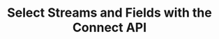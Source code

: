 ---
# -------------------------- #
#          PAGE INFO         #
# -------------------------- #

title: Select Streams and Fields with the Connect API
permalink: /developers/stitch-connect/guides/select-streams-and-fields-with-connect-api
redirect_from: /stitch-connect/guides/select-streams-and-fields-with-connect-api
summary: "Using the Stitch Connect API, select a source's streams and fields for replication using this step-by-step tutorial."

product-type: "connect"
content-type: "guide"
content-id: "select-streams-and-fields"
topics: "basics, data selection"

key: "connect-select-data"

layout: tutorial


# -------------------------- #
#      GUIDE PAGE INFO       #
# -------------------------- #

## This is used only on the /stitch-connect/guides page.
doc-type: "tutorial"
icon: table-selection
order: 4

description: "Select streams and fields for replication."


# -------------------------- #
#   RELATED SIDEBAR LINKS    #
# -------------------------- #

related:
  - title: "Connect API reference"
    link: "{{ link.connect.api | prepend: site.baseurl }}"

  - title: "Connect guides"
    link: "{{ link.connect.guides.category | prepend: site.baseurl }}"

  - title: "Create and configure a source with Connect"
    link: "{{ link.connect.guides.create-configure-a-source | prepend: site.baseurl }}"

  - title: "Field selection and compatibility rules"
    link: "{{ link.connect.guides.field-selection-compatibility-rules | prepend: site.baseurl }}"


# -------------------------- #
#         GUIDE INTRO        #
# -------------------------- #

intro: |
  {% include misc/data-files.html %}

  {{ page.summary }}

  **Note**: While this guide will walk you through creating, configuring, and advancing a new source to its `field_selection` [connection step]({{ link.connect.api | prepend: site.baseurl | append: site.data.connect.data-structures.connection-steps.section | flatify }}), the steps are still applicable to existing `fully_configured` sources if their Report Cards have a `field_selection` step. You may only select streams and fields when a source's `current_step` is `field_selection` or `fully_configured`.


# -------------------------- #
#     GUIDE REQUIREMENTS     #
# -------------------------- #

requirements:
  - item: |
      **Access to Stitch Connect and valid Connect API credentials.** Connect access is a Stitch {{ site.data.stitch.subscription-plans.advanced.name }} or {{ site.data.stitch.subscription-plans.premium.name }} feature. Refer to the [Connect API reference]({{ link.connect.api | flatify | prepend: site.baseurl }}#authentication) for more info on obtaining API credentials.
  - item: |
      **Access to a source with a `field_selection` connection step**. This guide will use a [Shopify SaaS source]({{ site.data.connect.api.section | flatify | prepend: site.baseurl | append: site.data.connect.data-structures.source-form-properties.section |  append: "-shopify-object" }}) as an example, but any source type with a `field_selection` step will work.

         Refer to the [Destination and source API availability reference]({{ link.connect.guides.connection-reference | prepend: site.baseurl | append: "#sources-api-availability" }}) for the sources supported by Connect. To determine if a source has a `field_selection` step, [retrieve its Report Card]({{ link.connect.api | prepend: site.baseurl | append: site.data.connect.core-objects.source-types.get.anchor | flatify }}).


# -------------------------- #
#         GUIDE STEPS        #
# -------------------------- #

steps:
  - title: "Create and configure the source"
    anchor: "configure-the-source"
    content: |
      {% assign api = site.data.connect.api %}
      {% assign right-bracket = "}" %}
      {% assign source-id = "122635" %}
      {% assign stream-id = "2288758" %}
      {% assign tap-stream-id = "custom_collections" %}

      Create and configure a source. Refer to steps 1-3 of the [Create and configure a source using the Connect API guide]({{ link.connect.guides.create-configure-a-source | flatify | prepend: site.baseurl }}) for instructions.
  
  - title: "Wait for a successful connection check and discovery"
    anchor: "successful-connection-check-discovery"
    content: |
      After the [Source API]({{ site.data.connect.api.section | flatify | prepend: site.baseurl | append: site.data.connect.core-objects.sources.create.anchor }}) reports that the source's `current_step` is equal to the `discover_schema` connection step, Stitch will automatically kick off a connection check. {{ site.data.tooltips.connection-check | replace:"A test","This is a test" | replace:"parameters.","parameters" }} and discovers the streams and fields available for the source.

      {% include developers/api-tutorial-step-table.html item=step item-list=step.substeps %}

    substeps:
      - title: "Get the source's last connection check"
        anchor: "get-sources-connection-check"
        endpoint: "GET {{ site.data.connect.core-objects.connection-checks.get-source.name }}"
        content: |
          To view the results of the source's [last connection check]({{ site.data.connect.api.section | flatify | prepend: site.baseurl | append: site.data.connect.core-objects.connection-checks.object }}), make a request to [GET {{ site.data.connect.core-objects.connection-checks.get-source.name | flatify }}]({{ link.connect.api | append: site.data.connect.core-objects.connection-checks.get-source.anchor | prepend: site.baseurl }}), replacing `{source_id}` with the source's ID:

          {% assign example-url = site.data.connect.core-objects.connection-checks.get-source.name %}
          {% assign request-url = example-url | flatify | replace: "{source_id",source-id | remove: right-bracket | strip_newlines %}

          {% assign description = substep.endpoint %}

          {% include developers/api-request-examples.html code-description=description header=site.data.connect.request-headers.get.without-body request-url=request-url %}

          A successful connection check and discovery will have a `status` of `succeeded` and a `discovery_exit_status` of `0`:

          {% capture code %}{{ site.data.connect.code-examples.connection-checks.successful | rstrip }}
          {% endcapture %}

          {% assign description = "Response for " | append: substep.endpoint %}

          {% include layout/code-snippet.html code-description=description language="json" code=code %}

          When the connection check completes, the source's `current_step` will advance to `field_selection`.
        
      - title: "Verify the current connection step"
        anchor: "verify-current-connection-step"
        endpoint: "GET {{ site.data.connect.core-objects.sources.retrieve.name | flatify }}"
        content: |
          Next, you'll verify that the source has advanced to the `field_selection` step. This step indicates that available streams and fields can be selected for replication.

          To get the source's `current_step`, make a request to [GET {{ site.data.connect.core-objects.sources.retrieve.name | flatify }}]({{ link.connect.api | append: site.data.connect.core-objects.sources.retrieve.anchor | prepend: site.baseurl }}), replacing `{source_id}` with the source's ID:

          {% assign example-url = site.data.connect.core-objects.sources.retrieve.name %}
          {% assign request-url = example-url | flatify | replace: "{source_id",source-id | remove: right-bracket | strip_newlines %}

          {% assign description = substep.endpoint %}

          {% include developers/api-request-examples.html code-description=description header=site.data.connect.request-headers.get.without-body request-url=request-url %}

          The response will be the source's [`report_card` object]({{ site.data.connect.api.section | flatify | prepend: site.baseurl | append: site.data.connect.data-structures.report-cards.source.section }}). In this example, the `current_step` is `4`, which corresponds to the `field_selection` step:

          {% capture code %}{{ site.data.connect.code-examples.source-report-cards.shopify | replace: "<STEP_NUMBER>","4" }}
          {% endcapture %}

          {% assign description = "Response for " | append: substep.endpoint %}

          {% include layout/code-snippet.html code-description=description language="json" code=code %}

  - title: "Get the source's available streams"
    anchor: "get-available-streams"
    content: |
      When the [Source API]({{ site.data.connect.api.section | flatify | prepend: site.baseurl | append: site.data.connect.core-objects.sources.retrieve.anchor }}) reports that the source's `current_step` is equal to `field_selection`, you can retrieve a list of the streams available for the source.

      {% include note.html type="single-line" content="**Note**: If a source has a `field_selection` step in its report card but its `current_step` is `fully_configured`, you can still select additional streams and fields. Selection may only occur during `field_selection` and `fully_configured` steps." %}

      In general, a stream is:

      - A unique table or database view in a data source, or
      - An API endpoint in a data source

      To return the streams available for selection, make a request to [GET {{ site.data.connect.core-objects.streams.list.name | flatify }}]({{ site.data.connect.api.section | prepend: site.baseurl | append: site.data.connect.core-objects.streams.list.anchor | flatify }}), replacing `{source_id}` with the source's ID:

      {% assign example-url = site.data.connect.core-objects.streams.list.name %}
      {% assign request-url = example-url | flatify | replace: "{source_id",source-id | remove: right-bracket | strip_newlines %}

      {% assign description = "GET " | append: example-url %}

      {% include developers/api-request-examples.html code-description=description header=site.data.connect.request-headers.get.without-body request-url=request-url %}

      The response will be an array of [Stream objects]({{ site.data.connect.api.section | flatify | prepend: site.baseurl | append: api.core-objects.streams.object }}), each object corresponding to a stream available for selection:

      {% capture code %}{{ site.data.connect.code-examples.streams.saas-streams | rstrip }}
      {% endcapture %}

      {% assign description = "Response for GET " | append: example-url %}

      {% include layout/code-snippet.html code-description=description language="json" code=code %}

  - title: "Understand and retrieve the stream's schema"
    anchor: "understand-retrieve-stream-metadata"
    content: |
      {% include developers/api-tutorial-step-table.html item=step item-list=step.substeps %}
    substeps:
      - title: "Understand field metadata"
        anchor: "understand-field-metadata"
        endpoint: ""
        content: |
          Before you retrieve the stream's schema, we'll touch on the properties the [Stream Schema object]({{ site.data.connect.api.section | prepend: site.baseurl | append: site.data.connect.data-structures.stream-schemas.section | flatify }}) contains. You'll eventually use this data to select streams and fields, and if applicable, configure the stream's Replication Method.

          The Stream Schema object contains three root properties:

          - `schema` - The JSON schema describing the stream's fields.
          - `metadata` - An array of [Metadata]({{ site.data.connect.api.section | prepend: site.baseurl | append: site.data.connect.data-structures.metadata.top-level.section | flatify }}) objects, each object referring to a field in the stream.
          - `non-discoverable-metadata-keys` - A list of `metadata` keys that can be modified.

          Each `metadata` object in the response corresponds to a field in the stream, or a `breadcrumb`. The `breadcrumb` is a path into the schema that describes the part of the schema associated with the metadata.

          Consider this schema:

          {% capture code %}{
            "schema":{"properties":{"id":{"type":["null","integer"]},"name":{"type":["null","string"]},"updated":{"format":"date-time","type":["null","string"]}}
          }
          {% endcapture %}

          {% include layout/code-snippet.html language="json" code=code %}

          For this example, there would be four different breadcrumb values:

          1. `[]` - Refers to the entire schema, or stream
          2. `["properties":"id"]` - Refers to `properties.id`, or a field named `id`
          3. `["properties":"name"]` - Refers to `properties.name`, or a field named `name`
          4. `["properties":"updated"]` - Refers to `properties.name`, or a field named `updated`

          Below is what the Stream Schema object for this stream might look like:

          {% capture code %}{{ site.data.connect.code-examples.streams.breadcrumb-explanation }}
          {% endcapture %}

          {% include layout/code-snippet.html language="json" code=code %}

      - title: "Get the stream's schema"
        anchor: "get-stream-schema"
        endpoint: "GET {{ site.data.connect.core-objects.streams.retrieve-schema.name | flatify }}"
        content: |
          Next, you'll retrieve the schema for each stream you want to select for replication. The stream schema is a list of fields the stream contains.

          To retrieve a stream's schema, make a request to [GET {{ site.data.connect.core-objects.streams.retrieve-schema.name | flatify }}]({{ site.data.connect.api.section | prepend: site.baseurl | append: site.data.connect.core-objects.streams.retrieve-schema.anchor | flatify }}), replacing `{source_id}` and `{stream_id}` with the source ID and stream ID, respectively.

          In this example, we'll get the schema for the `custom_collections` table (`stream_id: {{ stream-id }}`):

          {% assign example-url = site.data.connect.core-objects.streams.retrieve-schema.name %}
          {% assign request-url = example-url | flatify | replace: "{source_id",source-id | replace: "{stream_id",stream-id | remove: right-bracket | strip_newlines %}

          {% assign description = substep.endpoint %}

          {% include developers/api-request-examples.html code-description=description header=site.data.connect.request-headers.get.without-body request-url=request-url %}

          The response will be a single [Stream Schema object]({{ site.data.connect.api.section | prepend: site.baseurl | append: site.data.connect.data-structures.stream-schemas.section | flatify }}):

          {% capture code %}{{ site.data.connect.code-examples.streams.saas-stream-schema | rstrip }}
          {% endcapture %}

          {% assign description = "Response for " | append: substep.endpoint %}

          {% include layout/code-snippet.html code-description=description language="json" code=code %}

  - title: "Select and configure a stream"
    anchor: "select-configure-a-stream"
    content: |
      {% include developers/api-tutorial-step-table.html item=step item-list=step.substeps %}
    substeps:
      - title: "Create the request body"
        anchor: "create-the-request-body"
        content: |
          {% capture quote %}'{% endcapture %}
          To select a stream, you'll make a request to [PUT {{ site.data.connect.core-objects.streams.update.name | flatify }}]({{ link.connect.api | append: site.data.connect.core-objects.streams.update.anchor | prepend: site.baseurl }}) with a request body that contains:

          1. The stream's `tap_stream_id`. **Note** This is different than the `stream_id`, which is always numeric.

             For example: In the examples in this guide, the `stream_id` for the `custom_collections` table is `{{ stream-id }}` while its `tap_stream_id` is `{{ tap-stream-id }}`.
          2. A [Metadata object]({{ site.data.connect.api.section | prepend: site.baseurl | append: site.data.connect.core-objects.streams.update.anchor | append:"--arguments" | flatify }}) with a `breadcrumb` property that refers to the entire schema, and
          3. A [Stream-level Metadata object]({{ site.data.connect.api.section | prepend: site.baseurl | append: site.data.connect.data-structures.metadata.stream-level.section | flatify }}) with a `selected` property with a `true` value. This is ultimately what will select the stream.

          This is an example of what the request body will look like:

          {% capture code %}{{ site.data.connect.code-examples.streams.request-bodies.blank-stream | prepend: quote | rstrip | append: quote }}
          {% endcapture %}

          {% assign description = "Example request body to update a stream's metadata" %}

          {% include layout/code-snippet.html code-description=description language="json" code=code %}

          **Note**: Multiple streams in a source can be updated in a single request, but for clarity, this guide will focus on selecting a single stream. Refer to the [Update a Stream endpoint documentation]({{ site.data.connect.api.section | prepend: site.baseurl | append: site.data.connect.core-objects.streams.update.anchor | append:"--returns" | flatify }}) for examples.

      - title: "Configure stream replication"
        anchor: "configure-stream-replication"
        content: |
          Stitch uses one of three [Replication Methods]({{ link.replication.rep-methods | prepend: site.baseurl }}) to replicate data from selected streams:

          - [Full Table Replication]({{ link.replication.full-table | prepend: site.baseurl }}) - {{ site.data.tooltips.full-table-rep }}
          - [Key-based Incremental Replication]({{ link.replication.key-based-incremental | prepend: site.baseurl }}) - {{ site.data.tooltips.key-based-incremental-rep }}
          - [Log-based Incremental Replication]({{ link.replication.log-based-incremental | prepend: site.baseurl }}) - {{ site.data.tooltips.log-based-incremental-rep }} **Note**: This Replication Method is only available to [select database integrations]({{ link.replication.log-based-incremental | prepend: site.baseurl | append: "#limitation-1--availability" }}) and requires additional configuration steps when setting up the source. Refer to the [documentation for the database]({{ site.baseurl }}/integrations/databases) for more info.

          #### Streams with configurable Replication Methods {#streams-configurable-replication}

          For some sources - mainly databases and Salesforce -  you can configure how a stream is replicated by Stitch by providing the method via the `replication-method` metadata property. Accepted values are `FULL_TABLE`, `INCREMENTAL`, and `LOG_BASED`.

          In this request body example, the `demni2mf59dt10-public-customers` stream is set to use `INCREMENTAL` replication with `updated_at` as the `replication-key`:

          {% capture code %}{{ site.data.connect.code-examples.streams.request-bodies.database | rstrip | prepend: quote | append: quote }}
          {% endcapture %}
          {% assign description = "Example request body for a stream with a configurable Replication Method" %}
          {% include layout/code-snippet.html code-description=description language="json" code=code %}

          **Note**: When `replication-method` is set to `INCREMENTAL`, the value of the `replication-key` property must be one of the following:

          1. One of the fields in the `valid-replication-keys` property, if provided. **Note**: If using this method, you must set the `replication-key` value using one of these fields. Selecting a field in the `valid-replication-keys` property for replication will not automatically set it as the stream's Replication Key.
          2. The name of an `integer`, `date-time`, or `timestamp` field in the stream. Refer to the [Replication Keys documentation]({{ link.replication.rep-keys | prepend: site.baseurl }}) for more info. 

          #### Streams with forced Replication Methods {#streams-forced-replication}

          In cases where a stream can only be replicated using one method, the stream's metadata may indicate the method it will use via the `forced-replication-method` property:

          {% capture code %}{{ site.data.connect.code-examples.streams.saas-stream | rstrip }}
          {% endcapture %}
          {% assign description = "Example metadata for a stream with a forced Replication Method" %}
          {% include layout/code-snippet.html code-description=description language="json" code=code %}

          When the stream's metadata contains the `forced-replication-method` property, its Replication Method cannot be changed. If selected, the stream will use the `forced-replication-method` and the field in `valid-replication-keys` as a Replication Key, if applicable.

          Your request to select the stream will not need to include a `replication-method` property:

          {% capture code %}{{ site.data.connect.code-examples.streams.request-bodies.saas | rstrip | prepend: quote | append: quote }}
          {% endcapture %}
          {% assign description = "Example request body for a stream with a forced Replication Method" %}
          {% include layout/code-snippet.html code-description=description language="json" code=code %}

      - title: "Submit the request"
        anchor: "submit-stream-request"
        endpoint: "PUT {{ site.data.connect.core-objects.streams.update.name | flatify }}"
        content: |
          To select a stream, make a request to [PUT {{ site.data.connect.core-objects.streams.update.name | flatify }}]({{ site.data.connect.api.section | prepend: site.baseurl | append: site.data.connect.core-objects.streams.update.anchor | flatify }}), replacing `{source_id}` with the source ID. The request body must contain with the [appropriate request body metadata properties](#configure-stream-replication):

          {% assign example-url = site.data.connect.core-objects.streams.update.name %}
          {% assign request-url = example-url | flatify | replace: "{source_id",source-id | remove: right-bracket | strip_newlines %}
          {% assign description = substep.endpoint %}
          {% include developers/api-request-examples.html code-description=description header=site.data.connect.request-headers.put.with-body request-url=request-url code=code%}

          {% capture code %}'{
             "streams":[
                {
                   "tap_stream_id":"custom_collections",
                   "metadata":[
                      {
                         "breadcrumb":[

                         ],
                         "metadata":{
                            "selected":true
                         }
                      }
                   ]
                }
             ]
          }'
          {% endcapture %}

  - title: "Select fields in a stream"
    anchor: "select-fields-in-a-stream"
    endpoint: "PUT {{ site.data.connect.core-objects.streams.update.name | flatify }}"
    content: |
      {% capture field-selection-rules %}
      Before selecting fields, refer to the [Field selection and compatibility rules guide]({{ link.connect.guides.field-selection-compatibility-rules | prepend: site.baseurl }}) to ensure the combinations of fields you select are valid for replication.
      {% endcapture %}
      {% include important.html type="single-line" content=field-selection-rules %}

      After stream selection, field selection can be used to select which fields are replicated from the source stream. The request to select a field is analogous to the request to select a stream, except that the `breadcrumb` should point to the field’s path in the schema.

      For example: This request selects the `id` field in the `custom_collections` stream:

      {% assign example-url = site.data.connect.core-objects.streams.update.name | strip_newlines %}
      {% assign request-url = example-url | flatify | replace: "{source_id",source-id | remove: right-bracket | strip_newlines %}
      {% assign description = "Selecting a single field via " | append: step.endpoint %}
      {% capture code %}{{ site.data.connect.code-examples.field-metadata.request-bodies.saas-field | rstrip | prepend: quote | append: quote }} 
      {% endcapture %}
      {% include developers/api-request-examples.html code-description=description header=site.data.connect.request-headers.put.with-body request-url=request-url code=code %}

      Multiple fields in a stream can be submitted as part of the same request. For each field included in the request body, include a `metadata` object referencing the field.

      For example: This request selects the `id`, `published_at`, `title`, and `handle` fields in the `custom_collections` stream:

      {% capture code %}{{ site.data.connect.code-examples.field-metadata.request-bodies.saas-fields | rstrip | prepend: quote | append: quote }} 
      {% endcapture %}
      {% assign description = "Selecting multiple fields via " | append: step.endpoint %}
      {% include developers/api-request-examples.html code-description=description header=site.data.connect.request-headers.put.with-body request-url=request-url code=code %}

      **Note**: Fields with metadata properties of `inclusion: automatic` or `selected-by-default: true` don't need to be explicitly selected through a request. These fields will be automatically selected for replication regardless of their `selected` value. Refer to the [Field selection and compatibility rules guide]({{ link.connect.guides.field-selection-compatibility-rules | prepend: site.baseurl }}) for more info.


# -------------------------- #
#         NEXT STEPS         #
# -------------------------- #

next-steps: |
  Stream and field selection may occur any time when a source's `current_step` is `field_selection` or `fully_configured`, as long as the source's report card has a `field_selection` step. To select additional streams and fields, follow steps 3 - 6 of this guide.
---